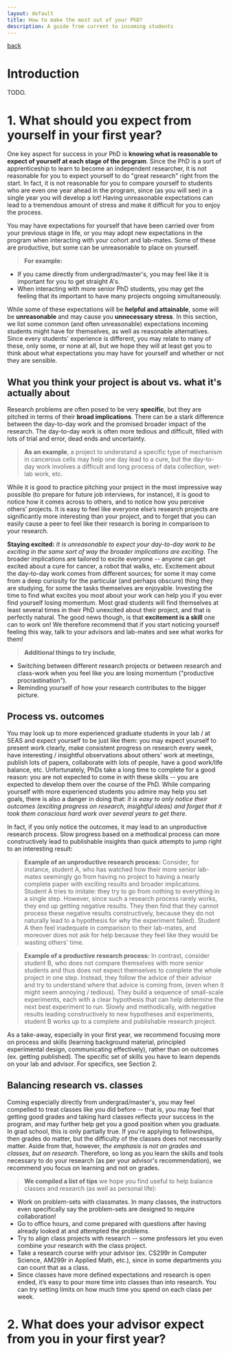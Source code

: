 ```yaml
---
layout: default
title: How to make the most out of your PhD?
description: A guide from current to incoming students
---
```


[back](./)


# Introduction

TODO.

# 1. What should you expect from yourself in your first year?

One key aspect for success in your PhD is **knowing what is reasonable to expect of yourself at each stage of the program**.
Since the PhD is a sort of apprenticeship to learn to become an independent researcher, 
it is not reasonable for you to expect yourself to do "great research" right from the start.
In fact, it is not reasonable for you to compare yourself to students who are even one year ahead in the program, 
since (as you will see) in a single year you will develop a lot!
Having unreasonable expectations can lead to a tremendous amount of stress and make it difficult for you to enjoy the process.

You may have expectations for yourself that have been carried over from your previous stage in life, 
or you may adopt new expectations in the program when interacting with your cohort and lab-mates.
Some of these are productive, but some can be unreasonable to place on yourself.

> **For example:**
* If you came directly from undergrad/master's, you may feel like it is important for you to get straight A's. 
* When interacting with more senior PhD students, you may get the feeling that its important to have many projects ongoing simultaneously.

While some of these expectations will be **helpful and attainable**, some will be **unreasonable** and may cause you **unnecessary stress**.
In this section, we list some common (and often unreasonable) expectations incoming students might have for themselves, as well as reasonable alternatives. 
Since every students' experience is different, you may relate to many of these, only some, or none at all, 
but we hope they will at least get you to think about what expectations you may have for yourself and whether or not they are sensible.

## What you think your project is about vs. what it's actually about

Research problems are often posed to be very **specific**, but they are pitched in terms of their **broad implications**.
There can be a stark difference between the day-to-day work and the promised broader impact of the research. 
The day-to-day work is often more tedious and difficult, filled with lots of trial and error, dead ends and uncertainty.

> **As an example**, a project to understand a specific type of mechanism in cancerous cells may help one day lead to a cure, 
but the day-to-day work involves a difficult and long process of data collection, wet-lab work, etc.

While it is good to practice pitching your project in the most impressive way possible (to prepare for future job interviews, for instance), 
it is good to notice how it comes across to others, and to notice how you perceive others’ projects. 
It is easy to feel like everyone else’s research projects are significantly more interesting than your project, 
and to forget that you can easily cause a peer to feel like their research is boring in comparison to your research. 

**Staying excited:** _It is unreasonable to expect your day-to-day work to be exciting in the same sort of way the broader implications are exciting._
The broader implications are tailored to excite everyone -- 
anyone can get excited about a cure for cancer, a robot that walks, etc.
Excitement about the day-to-day work comes from different sources; 
for some it may come from a deep curiosity for the particular 
(and perhaps obscure) thing they are studying, for some the tasks themselves are enjoyable. 
Investing the time to find what excites you most about your work can help you if you ever find yourself losing momentum.
Most grad students will find themselves at least several times in their PhD unexcited about their project, and that is perfectly natural.
The good news though, is that **excitement is a skill** one can to work on!
We therefore recommend that if you start noticing yourself feeling this way, 
talk to your advisors and lab-mates and see what works for them!

> **Additional things to try include**,
* Switching between different research projects or between research and class-work when you feel like you are losing momentum ("productive procrastination"). 
* Reminding yourself of how your research contributes to the bigger picture.


## Process vs. outcomes

You may look up to more experienced graduate students in your lab / at SEAS and expect yourself to be just like them: 
you may expect yourself to present work clearly, 
make consistent progress on research every week, 
have interesting / insightful observations about others' work at meetings, 
publish lots of papers, collaborate with lots of people, 
have a good work/life balance, etc.
Unfortunately, PhDs take a long time to complete for a good reason: 
you are not expected to come in with these skills -- you are expected to develop them over the course of the PhD.
While comparing yourself with more experienced students you admire may help you set goals, there is also a danger in doing that:
_it is easy to only notice their outcomes (exciting progress on research, insightful ideas) 
and forget that it took them conscious hard work over several years to get there._

In fact, if you only notice the outcomes, it may lead to an unproductive research process. 
Slow progress based on a methodical process can more constructively lead to 
publishable insights than quick attempts to jump right to an interesting result:

> **Example of an unproductive research process:**
Consider, for instance, student A, who has watched how their more senior lab-mates seemingly go from having no 
project to having a nearly complete paper with exciting results and broader implications. 
Student A tries to imitate: they try to go from nothing to everything in a single step. 
However, since such a research process rarely works, they end up getting negative results. 
They then find that they cannot process these negative results constructively, because they do not naturally lead to a hypothesis for why the experiment failed). Student A then feel inadequate in comparison to their lab-mates, and moreover does not ask for help because they feel like they would be wasting others' time.

> **Example of a productive research process:**
In contrast, consider student B, who does not compare themselves with more senior students and thus 
does not expect themselves to complete the whole project in one step.
Instead, they follow the advice of their advisor and try to understand where that advice is coming from, (even when it might seem annoying / tedious). 
They build a sequence of small-scale experiments, 
each with a clear hypothesis that can help determine the next best experiment to run. 
Slowly and methodically, with negative results leading constructively to new hypotheses and experiments, 
student B works up to a complete and publishable research project.

As a take-away, especially in your first year, 
we recommend focusing more on process and skills 
(learning background material, principled experimental design, communicating effectively), 
rather than on outcomes (ex. getting published).
The specific set of skills you have to learn depends on your lab and advisor. For specifics, see Section 2.


## Balancing research vs. classes

Coming especially directly from undergrad/master's, you may feel compelled to treat classes like you did before -- 
that is, you may feel that getting good grades and taking hard classes reflects your success in the program,
and may further help get you a good position when you graduate.
In grad school, this is only partially true.
If you're applying to fellowships, then grades do matter, but the difficulty of the classes does not necessarily matter.
Aside from that, however, _the emphasis is not on grades and classes, but on research_.
Therefore, so long as you learn the skills and tools necessary to do your research (as per your advisor's recommendation), 
we recommend you focus on learning and not on grades.

> **We compiled a list of tips** we hope you find useful to help balance classes and research (as well as personal life):
* Work on problem-sets with classmates. In many classes, the instructors even specifically say the problem-sets are designed to require collaboration!
* Go to office hours, and come prepared with questions after having already looked at and attempted the problems. 
* Try to align class projects with research -- some professors let you even combine your research with the class project.
* Take a research course with your advisor (ex. CS299r in Computer Science, AM299r in Applied Math, etc.), since in some departments you can count that as a class.
* Since classes have more defined expectations and research is open ended, it’s easy to pour more time into classes than into research. You can try setting limits on how much time you spend on each class per week. 



# 2. What does your advisor expect from you in your first year?

